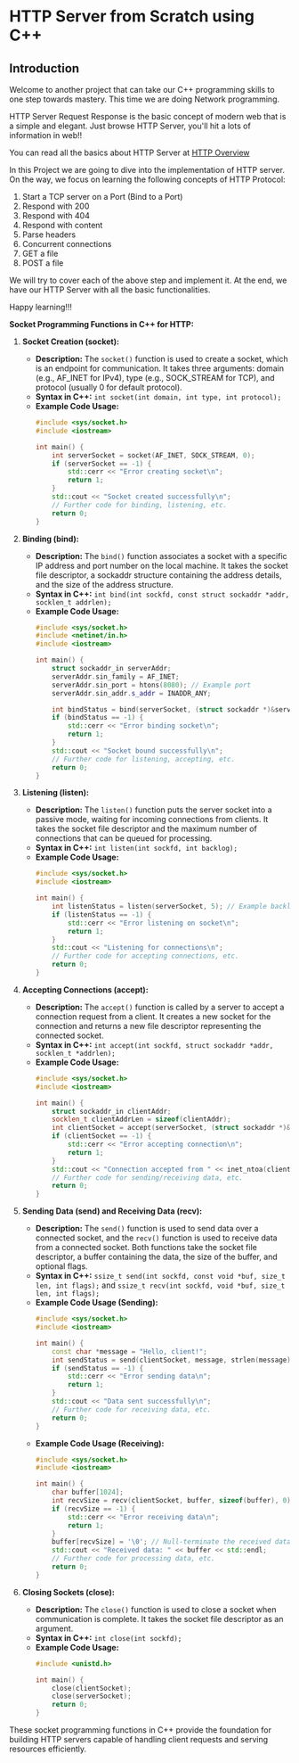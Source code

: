 # HTTP Server from Scratch using C++

## Introduction

Welcome to another project that can take our C++ programming skills to one step towards mastery. This time we are doing Network programming.

HTTP Server Request Response is the basic concept of modern web that is a simple and elegant. Just browse HTTP Server, you'll hit a lots of information in web!!

You can read all the basics about HTTP Server at <a href="https://developer.mozilla.org/en-US/docs/Web/HTTP/Overview"> HTTP Overview </a>

In this Project we are going to dive into the implementation of HTTP server. On the way, we focus on learning the following concepts of HTTP Protocol:

1. Start a TCP server on a Port (Bind to a Port)
2. Respond with 200
3. Respond with 404
4. Respond with content
5. Parse headers
6. Concurrent connections
7. GET a file
8. POST a file

We will try to cover each of the above step and implement it. At the end, we have our HTTP Server with all the basic functionalities.

Happy learning!!!

**Socket Programming Functions in C++ for HTTP:**

1. **Socket Creation (socket):**
   - **Description:** The `socket()` function is used to create a socket, which is an endpoint for communication. It takes three arguments: domain (e.g., AF_INET for IPv4), type (e.g., SOCK_STREAM for TCP), and protocol (usually 0 for default protocol).
   - **Syntax in C++:** `int socket(int domain, int type, int protocol);`
   - **Example Code Usage:**
     ```cpp
     #include <sys/socket.h>
     #include <iostream>
     
     int main() {
         int serverSocket = socket(AF_INET, SOCK_STREAM, 0);
         if (serverSocket == -1) {
             std::cerr << "Error creating socket\n";
             return 1;
         }
         std::cout << "Socket created successfully\n";
         // Further code for binding, listening, etc.
         return 0;
     }
     ```

2. **Binding (bind):**
   - **Description:** The `bind()` function associates a socket with a specific IP address and port number on the local machine. It takes the socket file descriptor, a sockaddr structure containing the address details, and the size of the address structure.
   - **Syntax in C++:** `int bind(int sockfd, const struct sockaddr *addr, socklen_t addrlen);`
   - **Example Code Usage:**
     ```cpp
     #include <sys/socket.h>
     #include <netinet/in.h>
     #include <iostream>
     
     int main() {
         struct sockaddr_in serverAddr;
         serverAddr.sin_family = AF_INET;
         serverAddr.sin_port = htons(8080); // Example port
         serverAddr.sin_addr.s_addr = INADDR_ANY;
     
         int bindStatus = bind(serverSocket, (struct sockaddr *)&serverAddr, sizeof(serverAddr));
         if (bindStatus == -1) {
             std::cerr << "Error binding socket\n";
             return 1;
         }
         std::cout << "Socket bound successfully\n";
         // Further code for listening, accepting, etc.
         return 0;
     }
     ```

3. **Listening (listen):**
   - **Description:** The `listen()` function puts the server socket into a passive mode, waiting for incoming connections from clients. It takes the socket file descriptor and the maximum number of connections that can be queued for processing.
   - **Syntax in C++:** `int listen(int sockfd, int backlog);`
   - **Example Code Usage:**
     ```cpp
     #include <sys/socket.h>
     #include <iostream>
     
     int main() {
         int listenStatus = listen(serverSocket, 5); // Example backlog size
         if (listenStatus == -1) {
             std::cerr << "Error listening on socket\n";
             return 1;
         }
         std::cout << "Listening for connections\n";
         // Further code for accepting connections, etc.
         return 0;
     }
     ```

4. **Accepting Connections (accept):**
   - **Description:** The `accept()` function is called by a server to accept a connection request from a client. It creates a new socket for the connection and returns a new file descriptor representing the connected socket.
   - **Syntax in C++:** `int accept(int sockfd, struct sockaddr *addr, socklen_t *addrlen);`
   - **Example Code Usage:**
     ```cpp
     #include <sys/socket.h>
     #include <iostream>
     
     int main() {
         struct sockaddr_in clientAddr;
         socklen_t clientAddrLen = sizeof(clientAddr);
         int clientSocket = accept(serverSocket, (struct sockaddr *)&clientAddr, &clientAddrLen);
         if (clientSocket == -1) {
             std::cerr << "Error accepting connection\n";
             return 1;
         }
         std::cout << "Connection accepted from " << inet_ntoa(clientAddr.sin_addr) << ":" << ntohs(clientAddr.sin_port) << std::endl;
         // Further code for sending/receiving data, etc.
         return 0;
     }
     ```

5. **Sending Data (send) and Receiving Data (recv):**
   - **Description:** The `send()` function is used to send data over a connected socket, and the `recv()` function is used to receive data from a connected socket. Both functions take the socket file descriptor, a buffer containing the data, the size of the buffer, and optional flags.
   - **Syntax in C++:** `ssize_t send(int sockfd, const void *buf, size_t len, int flags);` and `ssize_t recv(int sockfd, void *buf, size_t len, int flags);`
   - **Example Code Usage (Sending):**
     ```cpp
     #include <sys/socket.h>
     #include <iostream>
     
     int main() {
         const char *message = "Hello, client!";
         int sendStatus = send(clientSocket, message, strlen(message), 0);
         if (sendStatus == -1) {
             std::cerr << "Error sending data\n";
             return 1;
         }
         std::cout << "Data sent successfully\n";
         // Further code for receiving data, etc.
         return 0;
     }
     ```
   - **Example Code Usage (Receiving):**
     ```cpp
     #include <sys/socket.h>
     #include <iostream>
     
     int main() {
         char buffer[1024];
         int recvSize = recv(clientSocket, buffer, sizeof(buffer), 0);
         if (recvSize == -1) {
             std::cerr << "Error receiving data\n";
             return 1;
         }
         buffer[recvSize] = '\0'; // Null-terminate the received data
         std::cout << "Received data: " << buffer << std::endl;
         // Further code for processing data, etc.
         return 0;
     }
     ```

6. **Closing Sockets (close):**
   - **Description:** The `close()` function is used to close a socket when communication is complete. It takes the socket file descriptor as an argument.
   - **Syntax in C++:** `int close(int sockfd);`
   - **Example Code Usage:**
     ```cpp
     #include <unistd.h>
     
     int main() {
         close(clientSocket);
         close(serverSocket);
         return 0;
     }
     ```

These socket programming functions in C++ provide the foundation for building HTTP servers capable of handling client requests and serving resources efficiently.


